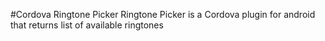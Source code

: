 #Cordova Ringtone Picker
Ringtone Picker is a Cordova plugin for android that returns list of available ringtones
